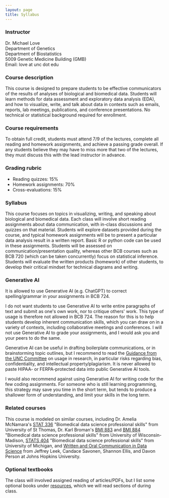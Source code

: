 ```yaml
---
layout: page
title: Syllabus
---
```


### Instructor

Dr. Michael Love <br/>
Department of Genetics <br/>
Department of Biostatistics <br/>
5009 Genetic Medicine Building (GMB) <br/>
Email: love at unc dot edu 

### Course description

This course is designed to prepare students to be effective
communicators of the results of analyses of biological and biomedical
data. Students will learn methods for data assessment and exploratory
data analysis (EDA), and how to visualize, write, and talk about data
in contexts such as emails, reports, lab meetings, publications, and
conference presentations. No technical or statistical background
required for enrollment. 

### Course requirements

To obtain full credit, students must attend 7/9 of the lectures,
complete all reading and homework assignments, and achieve a passing
grade overall. If any students believe they may have to miss more that
two of the lectures, they must discuss this with the lead instructor
in advance.

### Grading rubric

* Reading quizzes: 15%
* Homework assignments: 70%
* Cross-evaluations: 15%

### Syllabus

This course focuses on topics in visualizing, writing, and speaking
about biological and biomedical data. Each class will involve short
reading assignments about data communication, with in-class
discussions and quizzes on that material. Students will explore
datasets provided during the course, and typical homework assignments
will be to present a particular data analysis result in a written
report. Basic R or python code can be used in these
assignments. Students will be assessed on communication/presentation
quality, whereas other BCB courses such as BCB 720 (which can be taken
concurrently) focus on statistical inference. Students will evaluate
the written products (homework) of other students, to develop their
critical mindset for technical diagrams and writing.

### Generative AI

It is allowed to use Generative AI (e.g. ChatGPT) to correct
spelling/grammar in your assignments in BCB 724.

I do not want students to use Generative AI to write entire paragraphs
of text and submit as one's own work, nor to critique others'
work. This type of usage is therefore not allowed in BCB 724. The
reason for this is to help students develop inherent communication
skills, which you can draw on in a variety of contexts, including
collaborative meetings and conferences. I will not use Generative AI
to grade your assignments, and I would ask you and your peers to do
the same.

Generative AI can be useful in drafting boilerplate communications,
or in brainstorming topic outlines, but I recommend to read the 
[Guidance from the UNC Committee](https://provost.unc.edu/generative-ai-usage-guidance-for-the-research-community/)
on usage in research, in particular risks regarding bias,
confidentiality, and intellectual property/plagiarism.
It is never allowed to paste HIPAA- or FERPA-protected data into
public Generative AI tools.

I would also recommend against using Generative AI for writing code
for the few coding assignments. For someone who is still learning
programming, this strategy may save you time in the short term, but
tends to produce a shallower form of understanding, and limit your
skills in the long term.

### Related courses

This course is modeled on similar courses, including Dr. Amelia McNamara's
[STAT 336](https://www.amelia.mn/STAT336/) 
"Biomedical data science professional skills"
from University of St Thomas, Dr. Karl Broman's 
[BMI 883](https://kbroman.org/BMI883/) and [BMI 884](https://kbroman.org/BMI884/)
"Biomedical data science professional skills"
from University of Wisconsin-Madison, 
[STATS 404](https://dept.stat.lsa.umich.edu/~ritterma/stat404/syllabus.html) 
"Biomedical data science professional skills"
from University of Michigan, and 
[Written and Oral Communication in Data Science](https://leanpub.com/universities/courses/jhu/cbds-communication)
from Jeffrey Leek, Candace Savonen, Shannon Ellis, and Davon Person
at Johns Hopkins University.

### Optional textbooks

The class will involved assigned reading of articles/PDFs, but I list
some optional books under [resources](resources), which we will read
sections of during class. 
